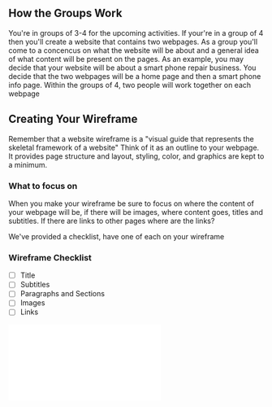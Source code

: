 ## How the  Groups Work
You're in groups of 3-4 for the upcoming activities. If your're in a group of 4 then you'll create a website that
contains  two webpages. As a group you'll come to a concencus on what the website will be about and a general idea
of what content will be present on the pages. As an example, you may decide that your website will be about
a smart phone repair business. You decide that the two webpages will be a home page and then a smart phone info page.
Within the groups of 4, two people will work together on each webpage

## Creating Your Wireframe

Remember that a website wireframe is a "visual guide that represents the skeletal framework of a website"
Think of it as an outline to your webpage. It provides page structure and layout, styling, color, and graphics
are kept to a minimum.

### What to focus on

When you make your wireframe be sure to focus on where the content of your webpage will be, if there will
be images, where content goes, titles and subtitles. If there are links to other pages where are the links?

We've provided a checklist, have one of each on your wireframe

### Wireframe Checklist

- [ ] Title
- [ ] Subtitles
- [ ] Paragraphs and Sections
- [ ] Images
- [ ] Links

![Wireframe](wireframe.pdf)
